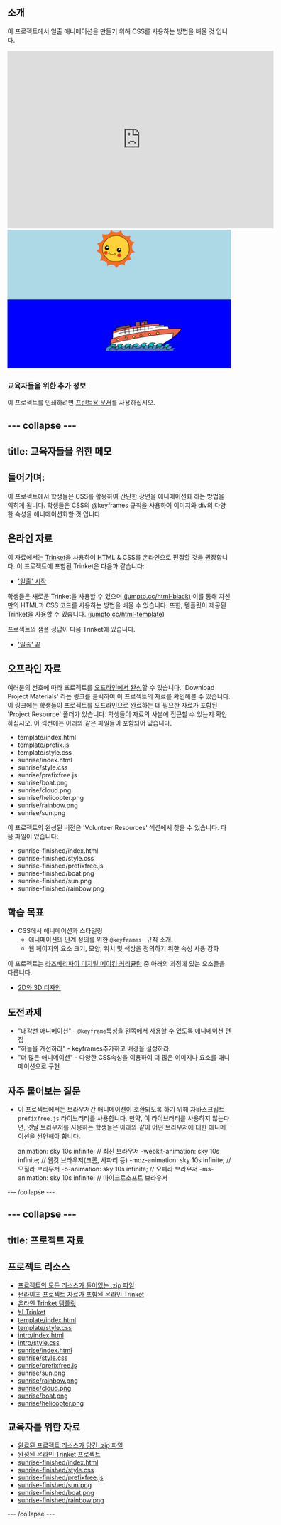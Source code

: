 ## 소개

이 프로젝트에서 일출 애니메이션을 만들기 위해 CSS를 사용하는 방법을 배울 것 입니다.

<div class="trinket">
  <iframe src="https://trinket.io/embed/html/abcc0284a3?outputOnly=true&start=result" width="600" height="400" frameborder="0" marginwidth="0" marginheight="0" allowfullscreen>
  </iframe>
  <img src="images/sunrise-final.png">
</div>

### 교육자들을 위한 추가 정보

이 프로젝트를 인쇄하려면 [프린트용 문서](https://projects.raspberrypi.org/en/projects/sunrise/print)를 사용하십시오.

## \--- collapse \---

## title: 교육자들을 위한 메모

## 들어가며:

이 프로젝트에서 학생들은 CSS를 활용하여 간단한 장면을 애니메이션화 하는 방법을 익히게 됩니다. 학생들은 CSS의 @keyframes 규칙을 사용하여 이미지와 div의 다양한 속성을 애니메이션화할 것 입니다.

## 온라인 자료

이 자료에서는 [Trinket](https://trinket.io/)을 사용하여 HTML & CSS를 온라인으로 편집할 것을 권장합니다. 이 프로젝트에 포함된 Trinket은 다음과 같습니다:

+ ['일출' 시작](https://trinket.io/html/web-sunrise)

학생들은 새로운 Trinket을 사용할 수 있으며 [(jumpto.cc/html-black)](http://jumpto.cc/html-blank) 이를 통해 자신만의 HTML과 CSS 코드를 사용하는 방법을 배울 수 있습니다. 또한, 템플릿이 제공된 Trinket을 사용할 수 있습니다. [(jumpto.cc/html-template)](http://jumpto.cc/html-template)

프로젝트의 샘플 정답이 다음 Trinket에 있습니다.

+ ['일출' 끝](https://trinket.io/html/abcc0284a3)

## 오프라인 자료

여러분의 선호에 따라 프로젝트를 [오프라인에서 완성](../offline.html)할 수 있습니다. 'Download Project Materials' 라는 링크를 클릭하여 이 프로젝트의 자료를 확인해볼 수 있습니다. 이 링크에는 학생들이 프로젝트를 오프라인으로 완료하는 데 필요한 자료가 포함된 'Project Resource' 폴더가 있습니다. 학생들이 자료의 사본에 접근할 수 있는지 확인하십시오. 이 섹션에는 아래와 같은 파일들이 포함되어 있습니다.

+ template/index.html
+ template/prefix.js
+ template/style.css
+ sunrise/index.html
+ sunrise/style.css
+ sunrise/prefixfree.js
+ sunrise/boat.png
+ sunrise/cloud.png
+ sunrise/helicopter.png
+ sunrise/rainbow.png
+ sunrise/sun.png

이 프로젝트의 완성된 버전은 'Volunteer Resources' 섹션에서 찾을 수 있습니다. 다음 파일이 있습니다:

+ sunrise-finished/index.html
+ sunrise-finished/style.css
+ sunrise-finished/prefixfree.js
+ sunrise-finished/boat.png
+ sunrise-finished/sun.png
+ sunrise-finished/rainbow.png

## 학습 목표

+ CSS에서 애니메이션과 스타일링 
    + 애니메이션의 단계 정의를 위한 `@keyframes ` 규칙 소개.
    + 웹 페이지의 요소 크기, 모양, 위치 및 색상을 정의하기 위한 속성 사용 강화

이 프로젝트는 [라즈베리파이 디지털 메이킹 커리큘럼](http://rpf.io/curriculum) 중 아래의 과정에 있는 요소들을 다룹니다.

+ [2D와 3D 디자인](https://www.raspberrypi.org/curriculum/design/creator)

## 도전과제

+ "대각선 애니메이션" - `@keyframe`특성을 왼쪽에서 사용할 수 있도록 애니메이션 편집
+ "하늘을 개선하라" - keyframes추가하고 배경을 설정하라.
+ "더 많은 애니메이션" - 다양한 CSS속성을 이용하여 더 많은 이미지나 요소를 애니메이션으로 구현 

## 자주 물어보는 질문

+ 이 프로젝트에서는 브라우저간 애니메이션이 호환되도록 하기 위해 자바스크립트 `prefixfree.js` 라이브러리를 사용합니다. 만약, 이 라이브러리를 사용하지 않는다면, 옛날 브라우저를 사용하는 학생들은 아래와 같이 어떤 브라우저에 대한 애니메이션을 선언해야 합니다.

    animation: sky 10s infinite;            // 최신 브라우저
    -webkit-animation: sky 10s infinite;    // 웹킷 브라우저(크롬, 사파리 등)
    -moz-animation: sky 10s infinite;       // 모질라 브라우저
    -o-animation: sky 10s infinite;         // 오페라 브라우저
    -ms-animation: sky 10s infinite;        // 마이크로소프트 브라우저 
    

\--- /collapse \---

## \--- collapse \---

## title: 프로젝트 자료

## 프로젝트 리소스

+ [프로젝트의 모든 리소스가 들어있는 .zip 파일](resources/sunrise-project-resources.zip)
+ [썬라이즈 프로젝트 자료가 포함된 온라인 Trinket](http://jumpto.cc/web-sunrise)
+ [온라인 Trinket 템플릿](http://jumpto.cc/trinket-template)
+ [빈 Trinket](http://jumpto.cc/trinket-blank)
+ [template/index.html](resources/template-index.html)
+ [template/style.css](resources/template-style.css)
+ [intro/index.html](resources/intro-index.html)
+ [intro/style.css](resources/intro-style.css)
+ [sunrise/index.html](resources/sunrise-index.html)
+ [sunrise/style.css](resources/sunrise-style.css)
+ [sunrise/prefixfree.js](resources/sunrise-prefixfree.js)
+ [sunrise/sun.png](resources/sunrise-sun.png)
+ [sunrise/rainbow.png](resources/sunrise-rainbow.png)
+ [sunrise/cloud.png](resources/sunrise-cloud.png)
+ [sunrise/boat.png](resources/sunrise-boat.png)
+ [sunrise/helicopter.png](resources/sunrise-helicopter.png)

## 교육자를 위한 자료

+ [완료된 프로젝트 리소스가 담긴 .zip 파일](resources/sunrise-volunteer-resources.zip)
+ [완성된 온라인 Trinket 프로젝트](https://trinket.io/html/abcc0284a3)
+ [sunrise-finished/index.html](resources/sunrise-finished-index.html)
+ [sunrise-finished/style.css](resources/sunrise-finished-style.css)
+ [sunrise-finished/prefixfree.js](resources/sunrise-finished-prefixfree.js)
+ [sunrise-finished/sun.png](resources/sunrise-finished-sun.png)
+ [sunrise-finished/boat.png](resources/sunrise-finished-boat.png)
+ [sunrise-finished/rainbow.png](resources/sunrise-finished-rainbow.png)

\--- /collapse \---